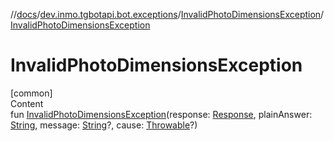 //[docs](../../../index.md)/[dev.inmo.tgbotapi.bot.exceptions](../index.md)/[InvalidPhotoDimensionsException](index.md)/[InvalidPhotoDimensionsException](-invalid-photo-dimensions-exception.md)



# InvalidPhotoDimensionsException  
[common]  
Content  
fun [InvalidPhotoDimensionsException](-invalid-photo-dimensions-exception.md)(response: [Response](../../dev.inmo.tgbotapi.types/-response/index.md), plainAnswer: [String](https://kotlinlang.org/api/latest/jvm/stdlib/kotlin/-string/index.html), message: [String](https://kotlinlang.org/api/latest/jvm/stdlib/kotlin/-string/index.html)?, cause: [Throwable](https://kotlinlang.org/api/latest/jvm/stdlib/kotlin/-throwable/index.html)?)  



